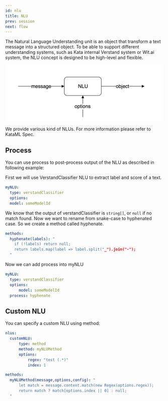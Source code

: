 ```yaml
---
id: nlu
title: NLU
prev: session
next: flow
---
```


The Natural Language Understanding unit is an object that transform a text message into a structured object. To be able to support different understanding systems, such as Kata internal Verstand system or Wit.ai system, the NLU concept is designed to be high-level and flexible.

![Figure 1](./images/nlu/figure-1.png)

We provide various kind of NLUs. For more information please refer to KataML Spec.

## Process

You can use process to post-process output of the NLU as described in following example:

First we will use VerstandClassifier NLU to extract label and score of a text.

```yaml
myNLU:
  type: verstandClassifier
  options:
  model: someModelId
```

We know that the output of verstandClassifier is `string[]`, or `null` if no match found. Now we want to rename from snake-case to hyphenated case. So we create a method called hyphenate.

```yaml
methods:
  hyphenate(labels): "
    if (!labels) return null;
    return labels.map(label => label.split("_").join("-");
  "
```

Now we can add process into myNLU

```yaml
myNLU:
  type: verstandClassifier
  options:
      model: someModelId
  process: hyphenate
```

## Custom NLU

You can specify a custom NLU using method:

```yaml
nlus:
  customNLU:
      type: method
      method: myNLUMethod
      options:
          regex: "test (.*)"
          index: 1
```

```yaml
methods:
  myNLUMethod(message,options,config): "
      let match = message.content.match(new Regex(options.regex));
      return match ? match[options.index || 0] : null;
  "
```
